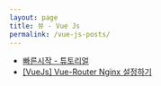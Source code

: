 ```yaml
---
layout: page
title: 뷰 - Vue Js
permalink: /vue-js-posts/
---
```


+ [빠른시작 - 튜토리얼](/vue-js-posts/todos-tutorial)
+ [[VueJs] Vue-Router Nginx 설정하기](/vue-js-posts/vue-router-nginx-config)